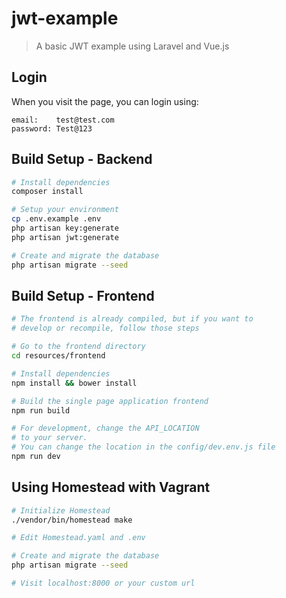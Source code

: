 # jwt-example

> A basic JWT example using Laravel and Vue.js

## Login
When you visit the page, you can login using:
```
email:    test@test.com
password: Test@123
```

## Build Setup - Backend

``` bash
# Install dependencies
composer install

# Setup your environment
cp .env.example .env
php artisan key:generate
php artisan jwt:generate

# Create and migrate the database
php artisan migrate --seed
```

## Build Setup - Frontend
``` bash
# The frontend is already compiled, but if you want to
# develop or recompile, follow those steps

# Go to the frontend directory
cd resources/frontend

# Install dependencies
npm install && bower install

# Build the single page application frontend
npm run build

# For development, change the API_LOCATION
# to your server.
# You can change the location in the config/dev.env.js file
npm run dev
```

## Using Homestead with Vagrant
``` bash
# Initialize Homestead
./vendor/bin/homestead make

# Edit Homestead.yaml and .env

# Create and migrate the database
php artisan migrate --seed

# Visit localhost:8000 or your custom url
```